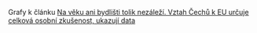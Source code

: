 Grafy k článku [Na věku ani bydlišti tolik nezáleží. Vztah Čechů k EU určuje celková osobní zkušenost, ukazují data](https://www.irozhlas.cz/node/9188449)